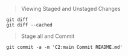

> Viewing Staged and Unstaged Changes
```
git diff 
git diff --cached

```

> Stage all and Commit
```
git commit -a -m 'C2:main Commit README.md'

```